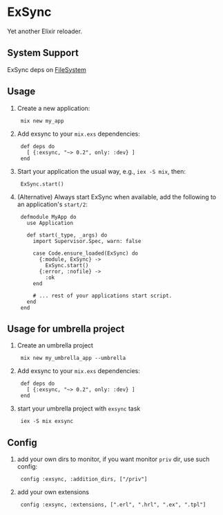 ExSync
======

Yet another Elixir reloader.

## System Support

ExSync deps on [FileSystem](https://github.com/falood/file_system)

## Usage

1. Create a new application:

        mix new my_app

2. Add exsync to your `mix.exs` dependencies:

        def deps do
          [ {:exsync, "~> 0.2", only: :dev} ]
        end

3. Start your application the usual way, e.g., `iex -S mix`, then:

        ExSync.start()

4. (Alternative) Always start ExSync when available, add the following to an application's `start/2`:

        defmodule MyApp do
          use Application

          def start(_type, _args) do
            import Supervisor.Spec, warn: false

            case Code.ensure_loaded(ExSync) do
              {:module, ExSync} ->
                ExSync.start()
              {:error, :nofile} ->
                :ok
            end

            # ... rest of your applications start script.
          end
        end

## Usage for umbrella project

1. Create an umbrella project

        mix new my_umbrella_app --umbrella

2. Add exsync to your `mix.exs` dependencies:

        def deps do
          [ {:exsync, "~> 0.2", only: :dev} ]
        end

3. start your umbrella project with `exsync` task

        iex -S mix exsync

## Config

1. add your own dirs to monitor, if you want monitor `priv` dir, use such config:

        config :exsync, :addition_dirs, ["/priv"]

2. add your own extensions

        config :exsync, :extensions, [".erl", ".hrl", ".ex", ".tpl"]
